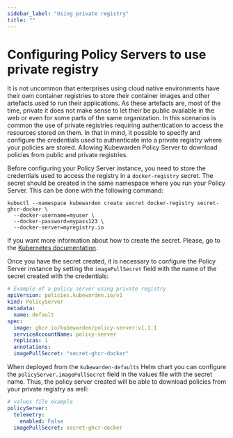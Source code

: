 ```yaml
---
sidebar_label: "Using private registry"
title: ""
---
```


# Configuring Policy Servers to use private registry

It is not uncommon that enterprises using cloud native environments have their
own container registries to store their container images and other artefacts
used to run their applications. As these artefacts are, most of the time, private
it does not make sense to let their be public available in the web or even for
some parts of the same organization. In this scenarios is common the
use of private registries requiring authentication to access the resources stored
on them. In that in mind, it possible to specify and configure the credentials
used to authenticate into a private registry where your policies are stored.
Allowing Kubewarden Policy Server to download policies from public and private
registries.


Before configuring your Policy Server instance, you need to store the credentials
used to access the registry in a `docker-registry` secret. The secret should be
created in the same namespace where you run your Policy Server. This can be done
with the following command:

```shell
kubectl --namespace kubewarden create secret docker-registry secret-ghcr-docker \
  --docker-username=myuser \
  --docker-password=mypass123 \
  --docker-server=myregistry.io
```

If you want more information about how to create the secret. Please, go to the
[Kubernetes documentation](https://kubernetes.io/docs/concepts/configuration/secret/#docker-config-secrets).

Once you have the secret created, it is necessary to configure the Policy Server
instance by setting the `imagePullSecret` field with the name of the secret created with the
credentials:

```yaml
# Example of a policy server using private registry
apiVersion: policies.kubewarden.io/v1
kind: PolicyServer
metadata:
  name: default
spec:
  image: ghcr.io/kubewarden/policy-server:v1.1.1
  serviceAccountName: policy-server
  replicas: 1
  annotations:
  imagePullSecret: "secret-ghcr-docker"
```

When deployed from the `kubewarden-defaults` Helm chart you can configure the
`policyServer.imagePullSecret` field in the values file with the secret name. Thus,
the policy server created will be able to download policies from your private
registry as well:

```yaml
# values file example
policyServer:
  telemetry:
    enabled: False
  imagePullSecret: secret-ghcr-docker
```
